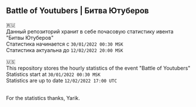 <h2>Battle of Youtubers | Битва Ютуберов</h1>

🇷🇺<br>
Данный репозиторий хранит в себе почасовую статистику ивента "Битвы Ютуберов"<br>
Статистика начинается с `30/01/2022 00:30 MSK`<br>
Статистика актуальна до `12/02/2022 20:00 MSK`

🇺🇸<br>
This repository stores the hourly statistics of the event "Battle of Youtubers"<br>
Statistics start at `30/01/2022 00:30 MSK`<br>
Statistics are up to date `12/02/2022 17:00 UTC`

<br>
For the statistics thanks, Yarik.
